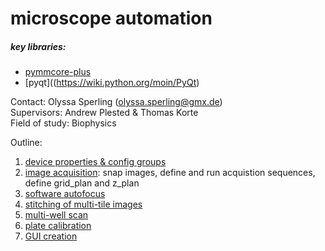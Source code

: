 # microscope automation

##### key libraries: 
* [pymmcore-plus](https://pymmcore-plus.github.io/pymmcore-plus/)
* [pyqt]((https://wiki.python.org/moin/PyQt)

Contact: Olyssa Sperling (olyssa.sperling@gmx.de) <br/>
Supervisors: Andrew Plested & Thomas Korte <br/>
Field of study: Biophysics <br/>

Outline:
1. [device properties & config groups](https://github.com/olxssa/microscope_automation/blob/master/1_pymmcore_plus.ipynb)
2. [image acquisition](https://github.com/olxssa/microscope_automation/blob/master/2_image_acquisition.ipynb): snap images, define and run acquistion sequences, define grid_plan and z_plan
3. [software autofocus](https://github.com/olxssa/microscope_automation/blob/master/3_software_autofocus.ipynb)
4. [stitching of multi-tile images](https://github.com/olxssa/microscope_automation/blob/master/4_stitching.ipynb)
5. [multi-well scan](https://github.com/olxssa/microscope_automation/blob/master/5_multi_well_scan.ipynb)
6. [plate calibration](https://github.com/olxssa/microscope_automation/blob/master/6_plate_calibration.ipynb)
7. [GUI creation](https://github.com/olxssa/microscope_automation/blob/master/7_GUI.ipynb)
